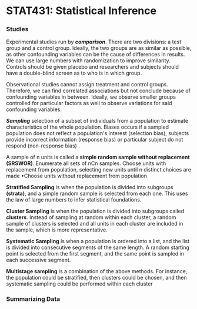 # STAT431: Statistical Inference

### Studies 

Experimental studies run by ***comparison***. There are two divisions: a test group and a control group. Ideally, the two groups are as similar as possible, as other confounding variables can be the cause of differences in results.
We can use large numbers with randomization to improve similarity. Controls should be given placebo and researchers and subjects should have a double-blind screen as to who is in which group.

Observational studies cannot assign treatment and control groups. Therefore, we can find correlated associations but not conclude because of confounding variables in between.
Ideally, we observe smaller groups controlled for particular factors as well to observe variations for said confounding variables. 

***Sampling*** selection of a subset of individuals from a population to estimate characteristics of the whole population.
Biases occurs if a sampled population does not reflect a population's interest (selection bias), subjects provide incorrect information (response bias) or particular subject do not respond (non-response bias) . 

A sample of n units is called a **simple random sample without replacement (SRSWOR)**. Enumerate all sets of nCn samples. Choose units with replacement from population, selecting new units until n distinct choices are made •Choose units without replacement from population

**Stratified Sampling** is when the population is divided into subgroups **(strata)**, and a simple random sample is selected from each one. This uses the law of large numbers to infer statistical foundations.

**Cluster Sampling** is when the population is divided into subgroups called **clusters**. Instead of sampling at random within each cluster, a random sample of clusters is selected and all units in each cluster are included in the sample, which is more representative. 

**Systematic Sampling** is when a population is ordered into a list, and the list is divided into consecutive segments of the same length. A random starting point is selected from the first segment, and the same point is sampled in each successive segment.

**Multistage sampling** is a combination of the above methods. For instance, the population could be stratified, then clusters could be chosen, and then systematic sampling could be performed within each cluster

### Summarizing Data
